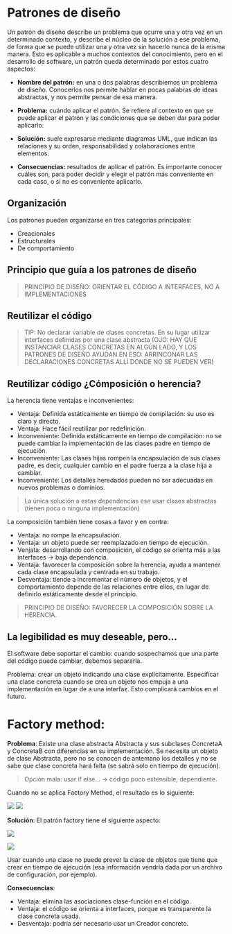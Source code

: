 # Patrones de diseño

Un patrón de diseño describe un problema que ocurre una y otra vez en un determinado contexto, y describe el núcleo de la solución a ese problema, de forma que se puede utilizar una y otra vez sin hacerlo nunca de la misma manera. Esto es aplicable a muchos contextos del conocimiento, pero en el desarrollo de software, un patrón queda determinado por estos cuatro aspectos:

- **Nombre del patrón:** en una o dos palabras describiemos un problema de diseño. Conocerlos nos permite hablar en pocas palabras de ideas abstractas, y nos permite pensar de esa manera.

- **Problema:** cuándo aplicar el patrón. Se refiere al contexto en que se puede aplicar el patrón y las condiciones que se deben dar para poder aplicarlo.

- **Solución:** suele expresarse mediante diagramas UML, que indican las relaciones y su orden, responsabilidad y colaboraciones entre elementos.

- **Consecuencias:** resultados de aplicar el patrón. Es importante conocer cuáles son, para poder decidir y elegir el patrón más conveniente en cada caso, o si no es conveniente aplicarlo.

## Organización

Los patrones pueden organizarse en tres categorías principales:

- Creacionales
- Estructurales
- De comportamiento

## Principio que guía a los patrones de diseño

> PRINCIPIO DE DISEÑO: ORIENTAR EL CÓDIGO A INTERFACES, NO A IMPLEMENTACIONES

## Reutilizar el código

> TIP: No declarar variable de clases concretas. En su lugar utilizar interfaces definidas por una clase abstracta (OJO: HAY QUE INSTANCIAR CLASES CONCRETAS EN ALGÚN LADO, Y LOS PATRONES DE DISEÑO AYUDAN EN ESO: ARRINCONAR LAS DECLARACIONES CONCRETAS ALLÍ DONDE NO SE PUEDEN VER)

## Reutilizar código ¿Cómposición o herencia?
La herencia tiene ventajas e inconvenientes:

- Ventaja: Definida estáticamente en tiempo de compilación: su uso es claro y directo.
- Ventaja: Hace fácil reutilizar por redefinición.
- Inconveniente: Definida estáticamente en tiempo de compilación: no se puede cambiar la implementación de las clases padre en tiempo de ejecución.
- Inconveniente: Las clases hijas rompen la encapsulación de sus clases padre, es decir, cualquier cambio en el padre fuerza a la clase hija a cambiar.
- Inconveniente: Los detalles heredados pueden no ser adecuadas en nuevos problemas o dominios.

> La única solución a estas dependencias ese usar clases abstractas (tienen poca o ninguna implementación)

La composición también tiene cosas a favor y en contra:

- Ventaja: no rompe la encapsulación.
- Ventaja: un objeto puede ser reemplazado en tiempo de ejecución.
- Venjata: desarrollando con composición, el código se orienta más a las interfaces -> baja dependencia.
- Ventaja: favorecer la composición sobre la herencia, ayuda a mantener cada clase encapsulada y centrada en su trabajo.
- Desventaja: tiende a incrementar el número de objetos, y el comportamiento depende de las relaciones entre ellos, en lugar de definirlo estáticamente desde el principio.
        
> PRINCIPIO DE DISEÑO: FAVORECER LA COMPOSICIÓN SOBRE LA HERENCIA.

## La legibilidad es muy deseable, pero...

El software debe soportar el cambio: cuando sospechamos que una parte del código puede cambiar, debemos separarla.

Problema: crear un objeto indicando una clase explícitamente. Especificar una clase concreta cuando se crea un objeto nos empuja a una implementación en lugar de a una interfaz. Esto complicará cambios en el futuro.

# Factory method: 

**Problema**: Existe una clase abstracta Abstracta y sus subclases ConcretaA y ConcretaB con diferencias en su implementación. Se necesita un objeto de clase Abstracta, pero no se conocen de antemano los detalles y no se sabe que clase concreta hará falta (se sabrá solo en tiempo de ejecución).
    
> Opción mala: usar if else... -> código poco extensible, dependiente.

Cuando no se aplica Factory Method, el resultado es lo siguiente:

![](doc/factory_method_no_aplicado_diagrama_clases.png)
![](doc/factory_method_no_aplicado_diagrama_secuencia.png)

**Solución**: El patrón factory tiene el siguiente aspecto:

![](doc/factory_method_diagrama_clases.png)

![](doc/factory_method_diagrama_secuencia.png)

Usar cuando una clase no puede prever la clase de objetos que tiene que crear en tiempo de ejecución (esa información vendría dada por un archivo de configuración, por ejemplo).
    
**Consecuencias**: 

- Ventaja: elimina las asociaciones clase-función en el código.
- Ventaja: el código se orienta a interfaces, porque es transparente la clase concreta usada.
- Desventaja: podría ser necesario usar un Creador concreto.
    
        

